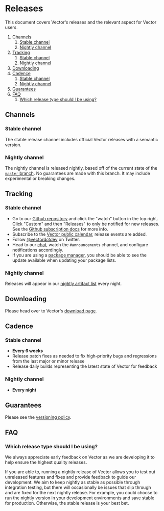 # Releases

This document covers Vector's releases and the relevant aspect for Vector users.

<!-- MarkdownTOC autolink="true" style="ordered" indent="   " -->

1. [Channels](#channels)
   1. [Stable channel](#stable-channel)
   1. [Nightly channel](#nightly-channel)
1. [Tracking](#tracking)
   1. [Stable channel](#stable-channel-1)
   1. [Nightly channel](#nightly-channel-1)
1. [Downloading](#downloading)
1. [Cadence](#cadence)
   1. [Stable channel](#stable-channel-2)
   1. [Nightly channel](#nightly-channel-2)
1. [Guarantees](#guarantees)
1. [FAQ](#faq)
   1. [Which release type should I be using?](#which-release-type-should-i-be-using)

<!-- /MarkdownTOC -->

## Channels

### Stable channel

The stable release channel includes official Vector releases with a semantic
version.

### Nightly channel

The nightly channel is released nightly, based off of the current state of the
[`master` branch]. No guarantees are made with this branch. It may include
experimental or breaking changes.

## Tracking

### Stable channel

* Go to our [Github repository] and click the "watch" button in the top right.
  Click "Custom" and then "Releases" to only be notified for new releases.
  See the [Github subscription docs] for more info.
* Subscribe to the [Vector public calendar], release events are added.
* Follow [@vectordotdev] on Twitter.
* Head to our [chat], watch the `#announcements` channel, and configure
  notifications accordingly.
* If you are using a [package manager], you should be able to see the update
  available when updating your package lists.

### Nightly channel

Releases will appear in our [nightly artifact list] every night.

## Downloading

Please head over to Vector's [download page].

## Cadence

### Stable channel

* **Every 6 weeks**
* Release patch fixes as needed to fix high-priority bugs and regressions from the last major or minor release
* Release daily builds representing the latest state of Vector for feedback

### Nightly channel

* **Every night**

## Guarantees

Please see the [versioning policy].

## FAQ

### Which release type should I be using?

We always appreciate early feedback on Vector as we are developing it to help
ensure the highest quality releases.

If you are able to, running a nightly release of Vector allows you to
test out unreleased features and fixes and provide feedback to guide our
development. We aim to keep nightly as stable as possible through integration
testing, but there will occasionally be issues that slip through and are fixed
for the next nightly release. For example, you could choose to run the nightly
version in your development environments and save stable for production.
Otherwise, the stable release is your best bet.

[Vector public calendar]: calendar.vector.dev
[chat]: chat.vector.dev
[package manager]: https://vector.dev/docs/setup/installation/package-managers/
[download page]: https://vector.dev/download/
[nightly artifact list]: https://packages.timber.io/vector/nightly/
[@vectordotdev]: https://twitter.com/vectordotdev
[Github repository]: https://github.com/timberio/vector
[Github subscription docs]: https://docs.github.com/en/github/managing-subscriptions-and-notifications-on-github/managing-subscriptions-for-activity-on-github/viewing-your-subscriptions
[`master` branch]: https://github.com/timberio/vector/tree/master
[versioning policy]: https://github.com/timberio/vector/blob/master/VERSIONING.md
